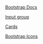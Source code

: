 [Bootstrap Docs](https://getbootstrap.com/docs/5.3/getting-started/introduction/)

[Input group](https://getbootstrap.com/docs/5.3/forms/input-group/)

[Cards](https://getbootstrap.com/docs/5.3/components/card/)

[Bootstrap Icons](https://blog.getbootstrap.com/2021/01/07/bootstrap-icons-1-3-0/)